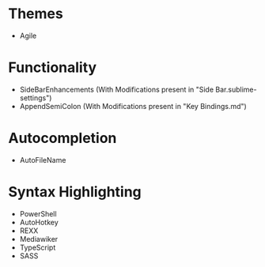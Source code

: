 # Themes
- Agile

# Functionality
- SideBarEnhancements   (With Modifications present in "Side Bar.sublime-settings")
- AppendSemiColon       (With Modifications present in "Key Bindings.md")

# Autocompletion
- AutoFileName

# Syntax Highlighting
- PowerShell
- AutoHotkey
- REXX
- Mediawiker
- TypeScript
- SASS
